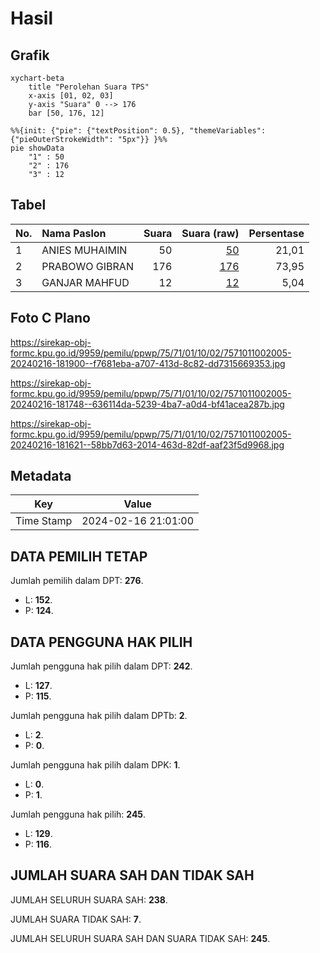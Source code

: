 # Hasil

## Grafik

```mermaid
xychart-beta
    title "Perolehan Suara TPS"
    x-axis [01, 02, 03]
    y-axis "Suara" 0 --> 176
    bar [50, 176, 12]
```

```mermaid
%%{init: {"pie": {"textPosition": 0.5}, "themeVariables": {"pieOuterStrokeWidth": "5px"}} }%%
pie showData
    "1" : 50
    "2" : 176
    "3" : 12
```

## Tabel

| No. | Nama Paslon    | Suara | Suara (raw) | Persentase |
|:--- |:-------------- | -----:| -----------:| ----------:|
| 1   | ANIES MUHAIMIN | 50    | [50][p-1]   | 21,01      |
| 2   | PRABOWO GIBRAN | 176   | [176][p-2]  | 73,95      |
| 3   | GANJAR MAHFUD  | 12    | [12][p-3]   | 5,04       |


[p-1]: https://github.com/gigit-pemilu/pemilu-2024-75-gorontalo/blob/main/pilpres/hitung-suara/sub/75-gorontalo/sub/71-kota-gorontalo/sub/01-kota-barat/sub/1002-lekobalo/sub/005-tps/sub/paslon-1.txt
[p-2]: https://github.com/gigit-pemilu/pemilu-2024-75-gorontalo/blob/main/pilpres/hitung-suara/sub/75-gorontalo/sub/71-kota-gorontalo/sub/01-kota-barat/sub/1002-lekobalo/sub/005-tps/sub/paslon-2.txt
[p-3]: https://github.com/gigit-pemilu/pemilu-2024-75-gorontalo/blob/main/pilpres/hitung-suara/sub/75-gorontalo/sub/71-kota-gorontalo/sub/01-kota-barat/sub/1002-lekobalo/sub/005-tps/sub/paslon-3.txt

## Foto C Plano

https://sirekap-obj-formc.kpu.go.id/9959/pemilu/ppwp/75/71/01/10/02/7571011002005-20240216-181900--f7681eba-a707-413d-8c82-dd7315669353.jpg

https://sirekap-obj-formc.kpu.go.id/9959/pemilu/ppwp/75/71/01/10/02/7571011002005-20240216-181748--636114da-5239-4ba7-a0d4-bf41acea287b.jpg

https://sirekap-obj-formc.kpu.go.id/9959/pemilu/ppwp/75/71/01/10/02/7571011002005-20240216-181621--58bb7d63-2014-463d-82df-aaf23f5d9968.jpg


## Metadata

| Key        | Value               |
| ---------- | ------------------- |
| Time Stamp | 2024-02-16 21:01:00 |


## DATA PEMILIH TETAP

Jumlah pemilih dalam DPT: **276**.
 * L: **152**.
 * P: **124**.

## DATA PENGGUNA HAK PILIH

Jumlah pengguna hak pilih dalam DPT: **242**.
 * L: **127**.
 * P: **115**.

Jumlah pengguna hak pilih dalam DPTb: **2**.
 * L: **2**.
 * P: **0**.

Jumlah pengguna hak pilih dalam DPK: **1**.
 * L: **0**.
 * P: **1**.

Jumlah pengguna hak pilih: **245**.
 * L: **129**.
 * P: **116**.

## JUMLAH SUARA SAH DAN TIDAK SAH

JUMLAH SELURUH SUARA SAH: **238**.

JUMLAH SUARA TIDAK SAH: **7**.

JUMLAH SELURUH SUARA SAH DAN SUARA TIDAK SAH: **245**.


